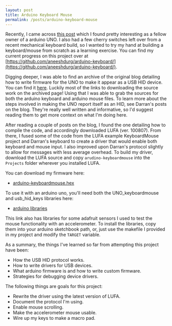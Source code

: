 ```yaml
---
layout: post
title: Arduino Keyboard Mouse 
permalink: /posts/arduino-keyboard-mouse 
---
```


Recently, I came across [this post](http://mitchtech.net/arduino-usb-hid-keyboard/) which I found pretty interesting as
a fellow owner of a arduino UNO. I also had a few cherry switches left over from a recent mechanical keyboard build, so
I wanted to try my hand at building a keyboard/mouse from scratch as a learning exercise. You can find my current
progress on this project over at [https://github.com/aneeshdurg/arduino-keyboard/](https://github.com/aneeshdurg/arduino-keyboard/).

Digging deeper, I was able to find an archive of the original blog detailing how to write firmware for the UNO to make
it appear as a USB HID device. You can find it
[here](https://web.archive.org/web/20131012123952/http://hunt.net.nz:80/users/darran/blog/). Luckily most of the links
to downloading the source work on the archived page! Using that I was able to grab the sources for both the arduino
keyboard and arduino mouse files. To learn more about the steps involved in making the UNO report itself as an HID, see
Darran's posts on the blog. They're really well written and informative, so I'd suggest reading them to get more context
on what I'm doing here.

After reading a couple of posts on the blog, I found the one detailing how to compile the code, and accordingly
downloaded LUFA (ver. 100807). From there, I fused some of the code from the LUFA example KeyboardMouse project and
Darran's keyboard to create a driver that would enable both keyboard and mouse input. I also improved upon Darran's
protocol slightly to allow for messages with less average overhead. To build my driver, download the LUFA source and
copy `arudino-keyboardmouse` into the `Projects` folder wherever you installed LUFA.

You can download my firmware here:

+ [arduino-keyboardmouse.hex](https://raw.githubusercontent.com/aneeshdurg/arduino-keyboard/1b7e2b5ab11b4eccae6f421de2ae3fbf13634ab9/arduino-keyboardmouse.hex)

To use it with an arduino uno, you'll need both the UNO_keyboardmouse and usb_hid_keys libraries here:

+ [arduino libraries](https://github.com/aneeshdurg/arduino-keyboard/tree/1b7e2b5ab11b4eccae6f421de2ae3fbf13634ab9/libraries)

This link also has libraries for some adafruit sensors I used to test the mouse functionality with an accelerometer. To
install the libraries, copy them into your arduino sketchbook path, or, just use the makefile I provided in my project
and modify the `TARGET` variable.

As a summary, the things I've learned so far from attempting this project have been:

+ How the USB HID protocol works.
+ How to write drivers for USB devices.
+ What arduino firmware is and how to write custom firmware.
+ Strategies for debugging device drivers.

The following things are goals for this project:

+ Rewrite the driver using the latest version of LUFA.
+ Document the protocol I'm using.
+ Enable mouse scrolling.
+ Make the accelerometer mouse usable.
+ Wire up my keys to make a macro pad.
